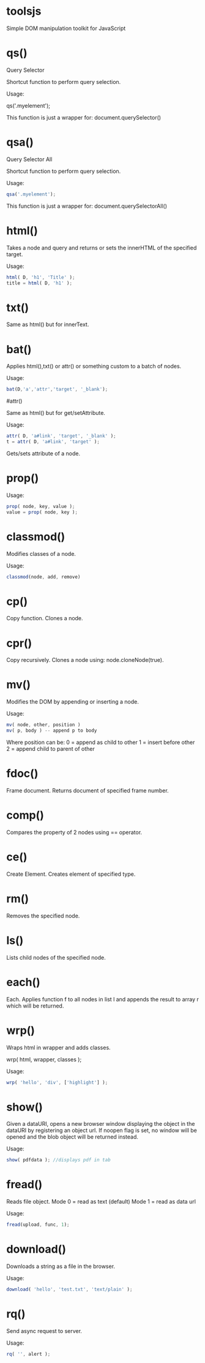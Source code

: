 # toolsjs
Simple DOM manipulation toolkit for JavaScript

# qs()

Query Selector

Shortcut function to perform query selection.

Usage:

qs('.myelement');

This function is just a wrapper for:
document.querySelector()

# qsa()

Query Selector All

Shortcut function to perform query selection.

Usage:

```javascript
qsa('.myelement');
```

This function is just a wrapper for:
document.querySelectorAll()

# html()

Takes a node and query and returns
or sets the innerHTML of the specified target.

Usage:

```javascript
html( D, 'h1', 'Title' );
title = html( D, 'h1' );
```

# txt()

Same as html() but for innerText.

# bat()

Applies html(),txt() or attr() or something custom
to a batch of nodes.

Usage:

```javascript
bat(D,'a','attr','target', '_blank');
```

#attr()

Same as html() but for get/setAttribute.

Usage:

```javascript
attr( D, 'a#link', 'target', '_blank' );
t = attr( D, 'a#link', 'target' );
```

Gets/sets attribute of a node.

# prop()

Usage:

```javascript
prop( node, key, value );
value = prop( node, key );
```

# classmod()

Modifies classes of a node.

Usage:

```javascript
classmod(node, add, remove)
```


# cp()

Copy function. Clones a node.

# cpr()

Copy recursively. Clones a node using:
node.cloneNode(true).

# mv()

Modifies the DOM by appending or inserting a node.

Usage:

```javascript
mv( node, other, position )
mv( p, body ) -- append p to body
```

Where position can be:
0 = append as child to other
1 = insert before other
2 = append child to parent of other

# fdoc()

Frame document.
Returns document of specified frame number.

# comp()

Compares the property of 2 nodes using == operator.


# ce()

Create Element. Creates element of specified type.

# rm()

Removes the specified node.

# ls()

Lists child nodes of the specified node.

# each()

Each. Applies function f to all nodes in list l
and appends the result to array r which will
be returned.

# wrp()

Wraps html in wrapper and adds classes.


wrp( html, wrapper, classes );

Usage:

```javascript
wrp( 'hello', 'div', ['highlight'] );
```

# show()

Given a dataURI, opens a new browser window
displaying the object in the dataURI by registering
an object url. If noopen flag is set, no window
will be opened and the blob object will be returned
instead.

Usage:

```javascript
show( pdfdata ); //displays pdf in tab
```

# fread()

Reads file object.
Mode 0 = read as text (default)
Mode 1 = read as data url

Usage:

```javascript
fread(upload, func, 1);
```


# download()

Downloads a string as a file in the browser.

Usage:

```javascript
download( 'hello', 'test.txt', 'text/plain' );
```

# rq()
 
Send async request to server.

Usage:

```javascript
rq( '', alert );
```
